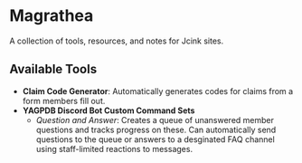 # Magrathea
A collection of tools, resources, and notes for Jcink sites.

## Available Tools
 - **Claim Code Generator**: Automatically generates codes for claims from a form members fill out.
 - **YAGPDB Discord Bot Custom Command Sets**
   - *Question and Answer*: Creates a queue of unanswered member questions and tracks progress on these. Can automatically send questions to the queue or answers to a desginated FAQ channel using staff-limited reactions to messages.
